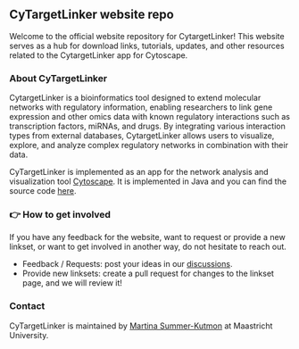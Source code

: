 ## CyTargetLinker website repo

Welcome to the official website repository for CytargetLinker! This website serves as a hub for download links, tutorials, updates, and other resources related to the CytargetLinker app for Cytoscape. 

### About CyTargetLinker

CytargetLinker is a bioinformatics tool designed to extend molecular networks with regulatory information, enabling researchers to link gene expression and other omics data with known regulatory interactions such as transcription factors, miRNAs, and drugs. By integrating various interaction types from external databases, CytargetLinker allows users to visualize, explore, and analyze complex regulatory networks in combination with their data.

CyTargetLinker is implemented as an app for the network analysis and visualization tool [Cytoscape](https://cytoscape.org/). It is implemented in Java and you can find the source code [here](https://github.com/cytargetlinker/cytargetlinker). 

### 👉 How to get involved
If you have any feedback for the website, want to request or provide a new linkset, or want to get involved in another way, do not hesitate to reach out. 

* Feedback / Requests: post your ideas in our [discussions](https://github.com/CyTargetLinker/cytargetlinker.github.io/discussions).
* Provide new linksets: create a pull request for changes to the linkset page, and we will review it!

### Contact
CyTargetLinker is maintained by [Martina Summer-Kutmon](https://github.com/mkutmon) at Maastricht University.
